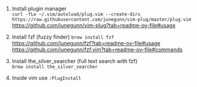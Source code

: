 1. Install plugin manager    
`curl -fLo ~/.vim/autoload/plug.vim --create-dirs https://raw.githubusercontent.com/junegunn/vim-plug/master/plug.vim`    
https://github.com/junegunn/vim-plug?tab=readme-ov-file#usage    

3. Install fzf (fuzzy finder)
`brew install fzf`    
https://github.com/junegunn/fzf?tab=readme-ov-file#usage    
https://github.com/junegunn/fzf.vim?tab=readme-ov-file#commands

4. Install the_silver_searcher (full text search with fzf)    
`brew install the_silver_searcher`

5. Inside vim use `:PlugInstall`    

